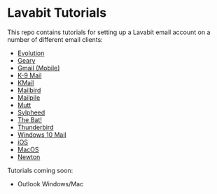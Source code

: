 # Lavabit Tutorials

This repo contains tutorials for setting up a Lavabit email account
on a number of different email clients:

- [Evolution](evolution/README.md)
- [Geary](geary/README.md)
- [Gmail (Mobile)](gmail/README.md)
- [K-9 Mail](k9/README.md)
- [KMail](kmail/README.md)
- [Mailbird](mailbird/README.md)
- [Mailpile](mailpile/README.md)
- [Mutt](mutt/)
- [Sylpheed](sylpheed/README.md)
- [The Bat!](thebat/README.md)
- [Thunderbird](thunderbird/README.md)
- [Windows 10 Mail](win10mail/README.md)
- [iOS](IOS/README.md)
- [MacOS](MacOS/README.md)
- [Newton](Newton/MacOS/README.md)

Tutorials coming soon:

- Outlook Windows/Mac
